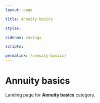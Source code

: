 ```yaml
---
layout: page

title: Annuity basics

styles:

sidenav: savings

scripts:

permalink: /annuity-basics/
---
```


# Annuity basics

Landing page for **Annuity basics** category.
